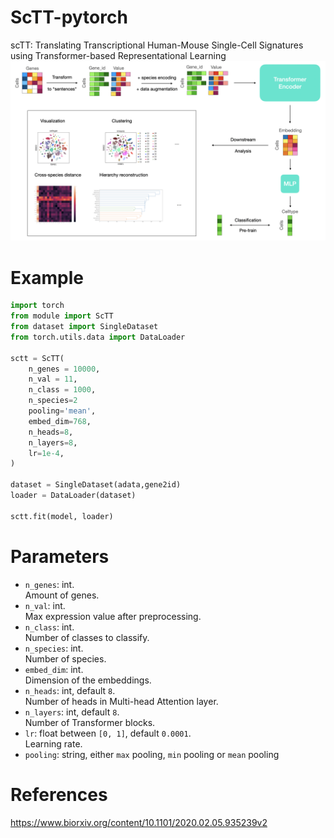 # ScTT-pytorch
scTT: Translating Transcriptional Human-Mouse Single-Cell Signatures using Transformer-based Representational Learning 
<img src="fig1.png" width="800px"></img>
# Example
```python
import torch
from module import ScTT
from dataset import SingleDataset
from torch.utils.data import DataLoader

sctt = ScTT(
    n_genes = 10000,
    n_val = 11,
    n_class = 1000,
    n_species=2
    pooling='mean',
    embed_dim=768,
    n_heads=8,
    n_layers=8,
    lr=1e-4,
)

dataset = SingleDataset(adata,gene2id)
loader = DataLoader(dataset)

sctt.fit(model, loader)
```
# Parameters
- `n_genes`: int.  
  Amount of genes.
- `n_val`: int.  
  Max expression value after preprocessing.
- `n_class`: int.  
  Number of classes to classify.
- `n_species`: int.  
  Number of species.
- `embed_dim`: int.  
  Dimension of the embeddings.
- `n_heads`: int, default `8`.  
   Number of heads in Multi-head Attention layer.
- `n_layers`: int, default `8`.  
  Number of Transformer blocks.
- `lr`: float between `[0, 1]`, default `0.0001`.  
  Learning rate.
- `pooling`: string, either `max` pooling, `min` pooling or `mean` pooling


# References
https://www.biorxiv.org/content/10.1101/2020.02.05.935239v2
